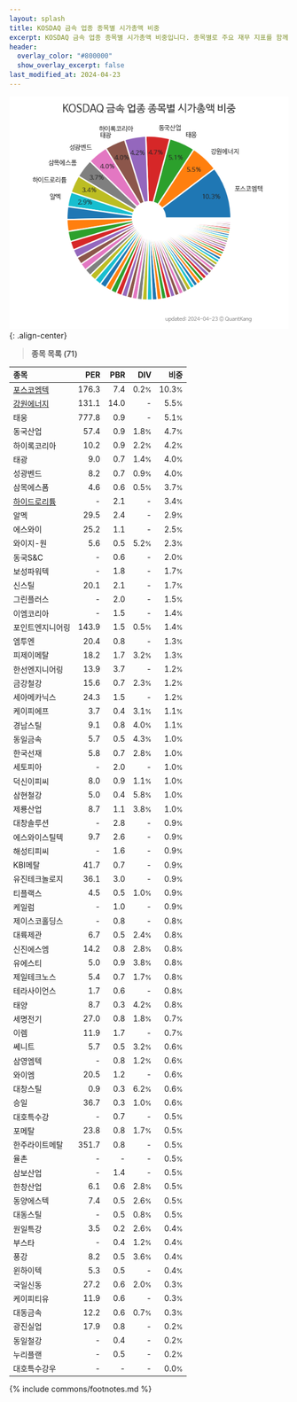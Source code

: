 ```yaml
---
layout: splash
title: KOSDAQ 금속 업종 종목별 시가총액 비중
excerpt: KOSDAQ 금속 업종 종목별 시가총액 비중입니다. 종목별로 주요 재무 지표를 함께 표시합니다.
header:
  overlay_color: "#800000"
  show_overlay_excerpt: false
last_modified_at: 2024-04-23
---
```



![KOSDAQ 금속 업종 종목별 시가총액 비중](/stats/sector/images/kosdaq_업종_금속_종목.png){: .align-center}


> **종목 목록 (71)**<a id="list"></a>

| **종목** | **PER** | **PBR** | **DIV** | **비중** |
| :------- | ------: | ------: | ------: | -------: |
| [포스코엠텍](/009520/) | 176.3 | 7.4 | 0.2<small>%</small> | 10.3<small>%</small> |
| [강원에너지](/114190/) | 131.1 | 14.0 | - | 5.5<small>%</small> |
| 태웅 | 777.8 | 0.9 | - | 5.1<small>%</small> |
| 동국산업 | 57.4 | 0.9 | 1.8<small>%</small> | 4.7<small>%</small> |
| 하이록코리아 | 10.2 | 0.9 | 2.2<small>%</small> | 4.2<small>%</small> |
| 태광 | 9.0 | 0.7 | 1.4<small>%</small> | 4.0<small>%</small> |
| 성광벤드 | 8.2 | 0.7 | 0.9<small>%</small> | 4.0<small>%</small> |
| 삼목에스폼 | 4.6 | 0.6 | 0.5<small>%</small> | 3.7<small>%</small> |
| [하이드로리튬](/101670/) | - | 2.1 | - | 3.4<small>%</small> |
| 알멕 | 29.5 | 2.4 | - | 2.9<small>%</small> |
| 에스와이 | 25.2 | 1.1 | - | 2.5<small>%</small> |
| 와이지-원 | 5.6 | 0.5 | 5.2<small>%</small> | 2.3<small>%</small> |
| 동국S&C | - | 0.6 | - | 2.0<small>%</small> |
| 보성파워텍 | - | 1.8 | - | 1.7<small>%</small> |
| 신스틸 | 20.1 | 2.1 | - | 1.7<small>%</small> |
| 그린플러스 | - | 2.0 | - | 1.5<small>%</small> |
| 이엠코리아 | - | 1.5 | - | 1.4<small>%</small> |
| 포인트엔지니어링 | 143.9 | 1.5 | 0.5<small>%</small> | 1.4<small>%</small> |
| 엠투엔 | 20.4 | 0.8 | - | 1.3<small>%</small> |
| 피제이메탈 | 18.2 | 1.7 | 3.2<small>%</small> | 1.3<small>%</small> |
| 한선엔지니어링 | 13.9 | 3.7 | - | 1.2<small>%</small> |
| 금강철강 | 15.6 | 0.7 | 2.3<small>%</small> | 1.2<small>%</small> |
| 세아메카닉스 | 24.3 | 1.5 | - | 1.2<small>%</small> |
| 케이피에프 | 3.7 | 0.4 | 3.1<small>%</small> | 1.1<small>%</small> |
| 경남스틸 | 9.1 | 0.8 | 4.0<small>%</small> | 1.1<small>%</small> |
| 동일금속 | 5.7 | 0.5 | 4.3<small>%</small> | 1.0<small>%</small> |
| 한국선재 | 5.8 | 0.7 | 2.8<small>%</small> | 1.0<small>%</small> |
| 세토피아 | - | 2.0 | - | 1.0<small>%</small> |
| 덕신이피씨 | 8.0 | 0.9 | 1.1<small>%</small> | 1.0<small>%</small> |
| 삼현철강 | 5.0 | 0.4 | 5.8<small>%</small> | 1.0<small>%</small> |
| 제룡산업 | 8.7 | 1.1 | 3.8<small>%</small> | 1.0<small>%</small> |
| 대창솔루션 | - | 2.8 | - | 0.9<small>%</small> |
| 에스와이스틸텍 | 9.7 | 2.6 | - | 0.9<small>%</small> |
| 해성티피씨 | - | 1.6 | - | 0.9<small>%</small> |
| KBI메탈 | 41.7 | 0.7 | - | 0.9<small>%</small> |
| 유진테크놀로지 | 36.1 | 3.0 | - | 0.9<small>%</small> |
| 티플랙스 | 4.5 | 0.5 | 1.0<small>%</small> | 0.9<small>%</small> |
| 케일럼 | - | 1.0 | - | 0.9<small>%</small> |
| 제이스코홀딩스 | - | 0.8 | - | 0.8<small>%</small> |
| 대륙제관 | 6.7 | 0.5 | 2.4<small>%</small> | 0.8<small>%</small> |
| 신진에스엠 | 14.2 | 0.8 | 2.8<small>%</small> | 0.8<small>%</small> |
| 유에스티 | 5.0 | 0.9 | 3.8<small>%</small> | 0.8<small>%</small> |
| 제일테크노스 | 5.4 | 0.7 | 1.7<small>%</small> | 0.8<small>%</small> |
| 테라사이언스 | 1.7 | 0.6 | - | 0.8<small>%</small> |
| 태양 | 8.7 | 0.3 | 4.2<small>%</small> | 0.8<small>%</small> |
| 세명전기 | 27.0 | 0.8 | 1.8<small>%</small> | 0.7<small>%</small> |
| 이렘 | 11.9 | 1.7 | - | 0.7<small>%</small> |
| 쎄니트 | 5.7 | 0.5 | 3.2<small>%</small> | 0.6<small>%</small> |
| 삼영엠텍 | - | 0.8 | 1.2<small>%</small> | 0.6<small>%</small> |
| 와이엠 | 20.5 | 1.2 | - | 0.6<small>%</small> |
| 대창스틸 | 0.9 | 0.3 | 6.2<small>%</small> | 0.6<small>%</small> |
| 승일 | 36.7 | 0.3 | 1.0<small>%</small> | 0.6<small>%</small> |
| 대호특수강 | - | 0.7 | - | 0.5<small>%</small> |
| 포메탈 | 23.8 | 0.8 | 1.7<small>%</small> | 0.5<small>%</small> |
| 한주라이트메탈 | 351.7 | 0.8 | - | 0.5<small>%</small> |
| 율촌 | - | - | - | 0.5<small>%</small> |
| 삼보산업 | - | 1.4 | - | 0.5<small>%</small> |
| 한창산업 | 6.1 | 0.6 | 2.8<small>%</small> | 0.5<small>%</small> |
| 동양에스텍 | 7.4 | 0.5 | 2.6<small>%</small> | 0.5<small>%</small> |
| 대동스틸 | - | 0.5 | 0.8<small>%</small> | 0.5<small>%</small> |
| 원일특강 | 3.5 | 0.2 | 2.6<small>%</small> | 0.4<small>%</small> |
| 부스타 | - | 0.4 | 1.2<small>%</small> | 0.4<small>%</small> |
| 풍강 | 8.2 | 0.5 | 3.6<small>%</small> | 0.4<small>%</small> |
| 윈하이텍 | 5.3 | 0.5 | - | 0.4<small>%</small> |
| 국일신동 | 27.2 | 0.6 | 2.0<small>%</small> | 0.3<small>%</small> |
| 케이피티유 | 11.9 | 0.6 | - | 0.3<small>%</small> |
| 대동금속 | 12.2 | 0.6 | 0.7<small>%</small> | 0.3<small>%</small> |
| 광진실업 | 17.9 | 0.8 | - | 0.2<small>%</small> |
| 동일철강 | - | 0.4 | - | 0.2<small>%</small> |
| 누리플랜 | - | 0.5 | - | 0.2<small>%</small> |
| 대호특수강우 | - | - | - | 0.0<small>%</small> |

{% include commons/footnotes.md %}